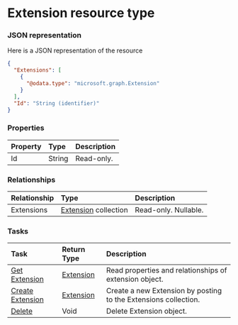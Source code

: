 # Extension resource type



### JSON representation

Here is a JSON representation of the resource

```json
{
  "Extensions": [
    {
      "@odata.type": "microsoft.graph.Extension"
    }
  ],
  "Id": "String (identifier)"
}

```
### Properties
| Property	   | Type	|Description|
|:---------------|:--------|:----------|
|Id|String| Read-only.|

### Relationships
| Relationship | Type	|Description|
|:---------------|:--------|:----------|
|Extensions|[Extension](extension.md) collection| Read-only. Nullable.|

### Tasks

| Task		   | Return Type	|Description|
|:---------------|:--------|:----------|
|[Get Extension](../api/extension_get.md) | [Extension](extension.md) |Read properties and relationships of extension object.|
|[Create Extension](../api/extension_post_extensions.md) |[Extension](extension.md)| Create a new Extension by posting to the Extensions collection.|
|[Delete](../api/extension_delete.md) | Void	|Delete Extension object. |

<!-- uuid: 722820f0-d675-44bb-a23d-bd7ad13e7a45
2015-10-09 16:05:02 UTC -->
